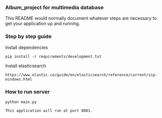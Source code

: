 ### Album_project for multimedia database


This README would normally document whatever steps are necessary to get your application up and running.


### Step by step guide ###

Install dependencies
```
pip install -r requirements/development.txt
```
Install elasticsearch
```
https://www.elastic.co/guide/en/elasticsearch/reference/current/zip-windows.html
```

### How to run server ###

```
python main.py
```

```
This application will run at port 8081.
```
